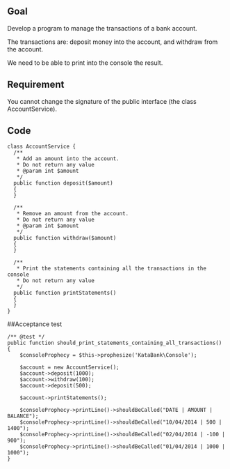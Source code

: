 ## Goal
Develop a program to manage the transactions of a bank account.

The transactions are: deposit money into the account, and withdraw from the account. 

We need to be able to print into the console the result.
## Requirement
You cannot change the signature of the public interface (the class AccountService).
## Code
	class AccountService {
      /**
       * Add an amount into the account.
       * Do not return any value
       * @param int $amount
       */
      public function deposit($amount)
      {
      }

      /**
       * Remove an amount from the account.
       * Do not return any value
       * @param int $amount
       */
      public function withdraw($amount)
      {
      }

      /**
       * Print the statements containing all the transactions in the console
       * Do not return any value
       */
      public function printStatements()
      {
      }
	}
##Acceptance test

    /** @test */
    public function should_print_statements_containing_all_transactions()
    {
        $consoleProphecy = $this->prophesize('KataBank\Console');

        $account = new AccountService();
        $account->deposit(1000);
        $account->withdraw(100);
        $account->deposit(500);

        $account->printStatements();

        $consoleProphecy->printLine()->shouldBeCalled("DATE | AMOUNT | BALANCE");
        $consoleProphecy->printLine()->shouldBeCalled("10/04/2014 | 500 | 1400");
        $consoleProphecy->printLine()->shouldBeCalled("02/04/2014 | -100 | 900");
        $consoleProphecy->printLine()->shouldBeCalled("01/04/2014 | 1000 | 1000");
    }
